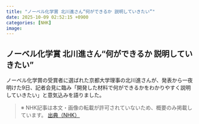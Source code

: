 ```yaml
---
title: "ノーベル化学賞 北川進さん“何ができるか 説明していきたい”"
date: 2025-10-09 02:52:15 +0900
categories: [NHK]
image: 
---
```

## ノーベル化学賞 北川進さん“何ができるか 説明していきたい”

ノーベル化学賞の受賞者に選ばれた京都大学理事の北川進さんが、発表から一夜明けた9日、記者会見に臨み「開発した材料で何ができるかをわかりやすく説明していきたい」と意気込みを語りました。

> ※ NHK記事は本文・画像の転載が許可されていないため、概要のみ掲載しています。
[出典（NHK）](http://www3.nhk.or.jp/news/html/20251009/k10014945391000.html)
